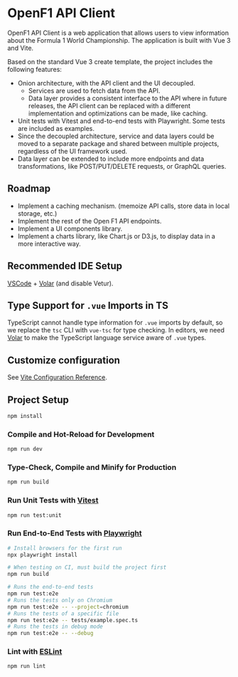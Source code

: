 # OpenF1 API Client

OpenF1 API Client is a web application that allows users to view information about the Formula 1 World Championship. The application is built with Vue 3 and Vite.

Based on the standard Vue 3 create template, the project includes the following features:

- Onion architecture, with the API client and the UI decoupled.
  - Services are used to fetch data from the API.
  - Data layer provides a consistent interface to the API where in future releases, the API client can be replaced with a different implementation and optimizations can be made, like caching.
- Unit tests with Vitest and end-to-end tests with Playwright. Some tests are included as examples.
- Since the decoupled architecture, service and data layers could be moved to a separate package and shared between multiple projects, regardless of the UI framework used.
- Data layer can be extended to include more endpoints and data transformations, like POST/PUT/DELETE requests, or GraphQL queries.

## Roadmap

- Implement a caching mechanism. (memoize API calls, store data in local storage, etc.)
- Implement the rest of the Open F1 API endpoints.
- Implement a UI components library.
- Implement a charts library, like Chart.js or D3.js, to display data in a more interactive way.

## Recommended IDE Setup

[VSCode](https://code.visualstudio.com/) + [Volar](https://marketplace.visualstudio.com/items?itemName=Vue.volar) (and disable Vetur).

## Type Support for `.vue` Imports in TS

TypeScript cannot handle type information for `.vue` imports by default, so we replace the `tsc` CLI with `vue-tsc` for type checking. In editors, we need [Volar](https://marketplace.visualstudio.com/items?itemName=Vue.volar) to make the TypeScript language service aware of `.vue` types.

## Customize configuration

See [Vite Configuration Reference](https://vitejs.dev/config/).

## Project Setup

```sh
npm install
```

### Compile and Hot-Reload for Development

```sh
npm run dev
```

### Type-Check, Compile and Minify for Production

```sh
npm run build
```

### Run Unit Tests with [Vitest](https://vitest.dev/)

```sh
npm run test:unit
```

### Run End-to-End Tests with [Playwright](https://playwright.dev)

```sh
# Install browsers for the first run
npx playwright install

# When testing on CI, must build the project first
npm run build

# Runs the end-to-end tests
npm run test:e2e
# Runs the tests only on Chromium
npm run test:e2e -- --project=chromium
# Runs the tests of a specific file
npm run test:e2e -- tests/example.spec.ts
# Runs the tests in debug mode
npm run test:e2e -- --debug
```

### Lint with [ESLint](https://eslint.org/)

```sh
npm run lint
```
